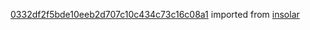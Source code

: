 [0332df2f5bde10eeb2d707c10c434c73c16c08a1](https://github.com/insolar/insolar/commit/0332df2f5bde10eeb2d707c10c434c73c16c08a1) imported from [insolar](https://github.com/insolar/insolar)
